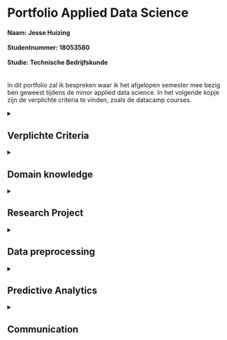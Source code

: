 # Portfolio Applied Data Science
<h4>Naam: Jesse Huizing <br><br>
Studentnummer: 18053580 <br><br>
Studie: Technische Bedrijfskunde <br><br></h4>

In dit portfolio zal ik bespreken waar ik het afgelopen semester mee bezig ben geweest tijdens de minor applied data science.
In het volgende kopje zijn de verplichte criteria te vinden, zoals de datacamp courses.
<details><summary><h2>Verplichte Criteria</h2></summary>
Om mee te beginnen zal heb ik alle Datacamp courses afgrond. Hieronder zijn de screenshots ervan te vinden:

</details>
<details><summary><h2>Domain knowledge</h2></summary>
  <h4>Introduction to the subject fiels</h4>
  Bij deze minor was het de bedoeling om aan de slag te gaan met data-analyse, dit werd gedaan met behulp van de programmeertaal 'Python'. Met Data science kan er inzicht worden gekregen in deze data. Dit wordt gedaan aan de hand van machine learning. Op basis hiervan kunnen bijvoorbeeld voorspellingen worden gedaan en conclusies worden getrokken uit deze data.<br>
  <h4>Termologie</h4>
  Machine learning: een subset van kunstmatige intelligentie waarbij systemen in staat zijn om van data te leren zonder expliciete programmering.<br>
  Supervised learning: een vorm van machine learning waarbij een model wordt getraind met behulp van gekoppelde input- en outputdata. Het doel is om een model te creëren dat nieuwe inputdata kan classificeren of voorspellen op basis van de input-output associaties van de trainingsdata.<br>
  Neurale netwerken: een specifiek type machine learning model dat bestaat uit een netwerk van neurale elementen, die in staat zijn om complexe relaties tussen input- en outputdata te leren<br>
  Overfitting: een situatie waarbij een model te goed is getraind op de trainingsdata, waardoor het niet meer in staat is om nieuwe data correct te classificeren of te voorspellen.<br>
  Underfitting (of onderschattend): een situatie waarbij een machine learning model niet voldoende is getraind op de gegevens en daardoor niet in staat is om een goede voorspelling te doen voor nieuwe data<br>
  Hyperparameters: instellingen van een machine learning model, zoals het aantal lagen of de grootte van de batch, die worden gekozen voordat het model wordt getraind.<br>
  Cross-validation: een methode om het prestatieniveau van een model te evalueren door het model op verschillende delen van de data te trainen en te testen.<br>
  Libraries: een verzameling van functies en methoden die kunnen worden gebruikt in een Python-programma, zoals NumPy, Pandas, en scikit-learn voor machine learning.<br>
  <h4>Literatuur</h4>
  Er zijn ook nog een aantal belangrijke bronnen die ik heb gebruikt tijdens deze minor, dat zijn de volgende:
  https://towardsdatascience.com/hands-on-introduction-to-reinforcement-learning-in-python-da07f7aaca88<br>
  Ntriankos, V. (2022). Optimising the yard layout of Container Terminals. Delft: TU Delft.<br>
  Shih-Chan, T., Jaw-Shen, W., Shen-Long, K., & Flor Melina, P. (sd). Categorized stacking models for import containers in port container terminals. Maritime Economics &amp; Logistics.<br>
  
  
  
  </details>
<details><summary><h2>Research Project</h2></summary>

Waar ik onder andere veel tijd in heb gestoken, is het research project. Voornamelijk heb ik mijzelf bezig gehouden met het schrijven van de inleiding van beide projecten. Zowel het FoodBoost als het Container project. Daarnaast heb ik ook de hoofd- en deelvragen en de doelstelling geformuleerd voor deze projecten. Ik zal per project toelichten wat ik heb bijgedragen 

<details><Summary><h3>Foodboost</h3></summary>
In de eerste 6 weken waren wij als groep bezig gegaan met het foodboost project, het research paper is <a href='https://github.com/Hessels070/Applied_Data_Science_18053580/blob/main/Research%20paper%20FoodBoost.pdf'> hier </a>  
  te vinden. Ik merkte dat mijn groepsgenoten iets op mij voor liepen qua coderen had ik mijzelf voornamelijk bezig gehouden met het research paper. Ik had de hoofdvraag en de daarbij horende deelvragen geformuleerd voor dit project. Omdat ik mensen persoonlijk ken die een vegatarische levensstijl hebben wilde ik mij graag richten op deze doelgroep met dit project. Het was daarom ook belangrijk om alle behoeften van een vegetariër hierin mee te nemen, denk hierbij aan de vitamine B12 en proteïne's. Ook is het belangrijk dat dit dieet wekelijks kan variëren, niet dat een paar vegetarische gerechten het complete dieet vormen. Dit resulteerde in de volgende hoofd- en deelvragen:<br><br>
Hoofdvraag:<br><br>
* Hoe kunnen we voor 7 oktober 2022 vegetariërs een wekelijks variërend dieet aanbieden dat aan hun verschillende persoonlijke behoeften op het gebied van voedingswaarden en voorkeuren voldoet?<br>

Deelvragen:
* Welke behoeften heeft een vegetariër met betrekking tot het dieet?
* Hoe kan er een vegetarisch dieet aangeboden worden zodat deze voldoet aan alle verschillende persoonlijke caloriebehoeften binnen de groep vegetariërs.
* Hoe kan er een vegetarisch dieet worden aangeboden dat wekelijks varieert.
Daarnaast heb ik voor dit project ook de inleiding geschreven. In principe bestond het paper alleen maar uit deze onderdelen omdat we als groep al hadden besloten om ons te gaan richten op het container project
  
  <h4>Evaluation</h4>
  Terugkijkend op dit projecten, met de kennis van nu, merk ik dat we (als groep), maar vooral persoonlijk meer uit dit project hadden kunnen halen. Ik had op dat moment nog niet genoeg kennis over de code en kon mij hierdoor niet volledig inzetten voor het project, voornamlijk Charlie en Richal hadden het voortouw genomen bij het coderen. Als ik dit project nu had kunnen overdoen, dan had ik betere code hebben kunnen schrijven.
  
  <h4>Conclusions</h4>
  Omdat we dit project niet hebben afgerond is het helaas niet gelukt om een conclusie te schrijven en de hoofd-en deelvragen te beantwoorden. Nu ik terugkijk wil ik mijzelf graag nog een keer in dit project verdiepen om de hoofd-en deelvragen te beantwoorden.
  
  <h4>Planning</h4>
  Tijdens het project hebben we met een <a href='https://github.com/Hessels070/Applied_Data_Science_18053580/blob/main/SCRUM%20Foodboost.png'> scrum board </a> gewerkt.
</details>

<details><Summary><h3>Container</h3></summary>
Voor dit project heb ik ook de eerste opzet gegeven voor de hoofd- en deelvragen, deze zijn wel aangepast naar mate wij verder gingen in dit project. Daarnaast heb ik voor het research paper, dat wij uiteindelijk ingeleverd het volgende bijgedragen:
* Het schrijven van de inleiding, bestaande uit: een aanleiding, probleemstelling en doelstelling.
* Het literatuuronderzoek, bestaande uit: indeling terminal, processen containerterminal, reinforcement learning.
* De laatste checks uitvoeren en de opmaak verbeteren op het einde.
  
  <h4>Evaluation</h4>
  Toen ik begon aan dit project merkte ik pas hoe moeilijk Reinforcement learning daadwerkelijk was. Ik had niet meer de houvast aan de opdrachten van DataCamp. Ik kon hier in het begin erg moeilijk mee omgaan. Nu ik terugkijk had ik mijzelf graag meer ingelezen in het reinforcement learning aan het begin van het project.
  <h4>Planning</h4>
  Tijdens dit project hebben we ook weer gewerkt met een <a href='https://github.com/Hessels070/Applied_Data_Science_18053580/blob/main/Scrum%20container.png'> scrum board</a>
</details>
</details>

<details><summary><h2>Data preprocessing</h2></summary>
  Voor dit onderdeel heb ik zelf een dataset van kaggle gehaald, dat is <a href='https://www.kaggle.com/code/ahsan81/nyc-restaurant-food-order-delivery-detailed-eda'> deze </a> dataset. Dit heb ik gehaan omdat ik tijdens het foodboost project nog te weinig kennis had over python om deze taak op me te nemen en tijdens het containerproject had Akram de taak op zich genomen om dit uit te voeren. Het notebook, samen met comments, is <a href='https://github.com/Hessels070/Applied_Data_Science_18053580/blob/main/Phone_analysis.ipynb'>hier </a> te vinden.<br>
  Nu neem ik jullie mee in mijn data preprocessing:<br>
  Om mee te beginnen had ik de dataframe ingezien, vervogens heb ik het order id en customer id verwijderd van de dataset, aangezien ik hier geen verdere acties mee ging nemen.<br>
  Daarna controleerde ik of er bepaalde waarden misten in de dataset, dit was niet het geval, we waren sommige restaurantnamen verkeerd getypt, dit heb ik vervolgens aangepast. Dit heb ik ook gecontroleerd bij andere kolommen. Daarna heb ik alle kolommen met numerieke waarden ge-subset en deze vervolgens geplot om de data in de zien. Daarna heb ik gekeken naar de verdeling van de verschillende soorten keukens in de dataset.<br>
  Van deze keukens heb ik de twee meest voorkomende opnieuw ge-subset.
  
</details>
<details><summary><h2>Predictive Analytics</h2></summary>
  Voor dit onderdeel ben ik verder gegaan met de dataset van Kaggle, <a href='https://github.com/Hessels070/Applied_Data_Science_18053580/blob/main/Phone_analysis.ipynb'> dit </a> is de link naar mijn notebook.<br>
  Ik ging kijken of het mij zou lukken om een KNN classifier toe te passen om te voorspellen of een keuken amerikaans of japans kon zijn op basis van, de kosten, voorbereidingsduur en bezorgduur van een order. Na dit model gefit en getraind te hebben kwam, na al van tevoren verwacht te hebben, geen goede voorspelling hieruit. <br> Er kwam namelijk een score uit van 0,54%, het model kon dus met 54% zekerheid een voorspelling doen.<br><br>
  vervolgens ging ik aan de slag met het voorspellen een doordeweekse dag of een weekenddag. Hier is een knn classifier zeker geschikt voor, deze kan namelijk een voorspelling doen op basis van meerdere features in de dataset.<br>
  Eerst had ik een train_test_split uitgevoerd op mijn preprocessed data, hiermee kon ik mijn model valideren.
  Ik had eerst 6 neighbours ingesteld als basis, deze kon ik handmatig aanpassen. Uiteindelijk heb ik een graph gecodeerd waarin naar voren komt wat de optimale neighbours zijn voor het model
  ![image](https://user-images.githubusercontent.com/81196024/214752578-1fd9952f-4008-43e2-934e-592c7d5a71e8.png)
Uit de tabel hierboven is te zien dat bij deze random state de optimale hoeveelheid neighbours 48 waren. Dit gaf een correcte voorspelling van %80 procent.
  </details>
  
<details><summary><h2>Communication</h2></summary>
Zelf ben ik een persoon die het niet erg vind om te presenteren, ik heb mijzelf ingezet voor meerdere interne presentaties en ook nog 2 externe presentaties.
Dit zijn de presentaties die ik heb gepresenteerd:<br>
  Extern <br>
  <a href='https://github.com/Hessels070/Applied_Data_Science_18053580/blob/main/Presentaties/Foodboost%20eindpresentatie.pptx'>Externe presentatie week 6 </a>
<br>
<a href='https://github.com/Hessels070/Applied_Data_Science_18053580/blob/main/Presentaties/Externe%20presentatie%20week%2014%20groep%204.pptx'>Externe presentatie week 14 </a><br><br>
Intern<br>
<a href='https://github.com/Hessels070/Applied_Data_Science_18053580/blob/main/Presentaties/Interne%20presentatie%20week%202%20groep%204.pptx'>Interne presentatie week 2</a><br>
<a href='https://github.com/Hessels070/Applied_Data_Science_18053580/blob/main/Presentaties/Interne%20presentatie%20week%204%20groep%204.pptx'>Interne presentatie week 4</a><br>
<a href='https://github.com/Hessels070/Applied_Data_Science_18053580/blob/main/Presentaties/Interne%20presentatie%20week%206%20groep%204.pptx'>Interne presentatie week 6</a><br>
<a href='https://github.com/Hessels070/Applied_Data_Science_18053580/blob/main/Presentaties/Interne%20presentatie%20week%206%20groep%204.pptx'>Interne presentatie week 8</a><br>
<a href='https://github.com/Hessels070/Applied_Data_Science_18053580/blob/main/Presentaties/Interne%20presentatie%20week%206%20groep%204.pptx'>Interne presentatie week 12</a><br>
</details><br>
